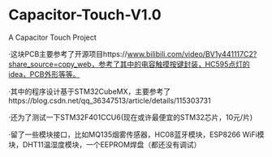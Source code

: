 # Capacitor-Touch-V1.0
A Capacitor Touch Project

·这块PCB主要参考了开源项目https://www.bilibili.com/video/BV1y441117C2?share_source=copy_web，参考了其中的电容触摸按键封装，HC595点灯的idea，PCB外形等等。

·其中的程序设计基于STM32CubeMX，主要参考了https://blog.csdn.net/qq_36347513/article/details/115303731

·还为了测试一下STM32F401CCU6(现在或许最便宜的STM32芯片，10元/片)

·留了一些模块接口，比如MQ135烟雾传感器，HC08蓝牙模块，ESP8266 WiFi模块，DHT11温湿度模块，一个EEPROM焊盘（都还没有调试）

